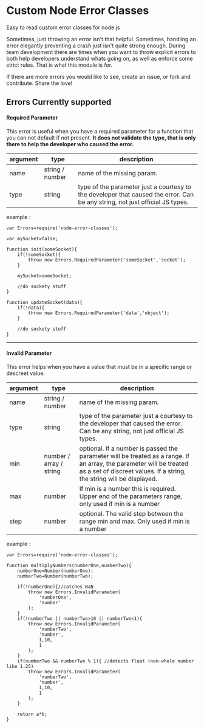 # Custom Node Error Classes
Easy to read custom error classes for node.js 

Sometimes, just throwing an error isn't that helpful. Sometimes, handling an error elegantly preventing a crash just isn't quite strong enough. During team development there are times when you want to throw explicit errors to both help developers understand whats going on, as well as enforce some strict rules. That is what this module is for.

If there are more errors you would like to see, create an issue, or fork and contribute. Share the love!

## Errors Currently supported

#### Required Parameter
This error is useful when you have a required parameter for a function that you can not default if not present. **It does not validate the type, that is only there to help the developer who caused the error.**

|argument|type|description|
|---|---|---|
|name|string / number|name of the missing param.|
|type|string|type of the parameter just a courtesy to the developer that caused the error. Can be any string, not just official JS types.|

example :
    
    var Errors=require('node-error-classes');
    
    var mySocket=false;
        
    function init(someSocket){
        if(!someSocket){
            throw new Errors.RequiredParameter('someSocket','socket');
        }

        mySocket=someSocket;

        //do sockety stuff
    }

    function updateSocket(data){
        if(!data){
            throw new Errors.RequiredParameter('data','object');
        }

        //do sockety stuff
    }
  
---

#### Invalid Parameter
This error helps when you have a value that must be in a specific range or descreet value.

|argument|type|description|
|---|---|---|
|name|string / number|name of the missing param.|
|type|string|type of the parameter just a courtesy to the developer that caused the error. Can be any string, not just official JS types.|
|min|number / array / string|optional. If a number is passed the parameter will be treated as a range. If an array, the parameter will be treated as a set of discreet values. If a string, the string will be displayed.|
|max|number|If min is a number this is required. Upper end of the parameters range, only used if min is a number|
|step|number|optional. The valid step between the range min and max. Only used if min is a number|

example :
    
    var Errors=require('node-error-classes');
    
    function multiplyNumbers(numberOne,numberTwo){
        numberOne=Number(numberOne);
        numberTwo=Number(numberTwo);

        if(!numberOne){//catches NaN
            throw new Errors.InvalidParameter(
                'numberOne',
                'number'
            );
        }
        if(!numberTwo || numberTwo>10 || numberTwo<1){
            throw new Errors.InvalidParameter(
                'numberTwo',
                'number',
                1,10,
                1
            );
        }
        if(numberTwo && numberTwo % 1){ //detects float (non-whole number like 1.25)
            throw new Errors.InvalidParameter(
                'numberTwo',
                'number',
                1,10,
                1
            );
        }

        return a*b;
    }